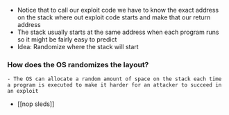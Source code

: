 - Notice that to call our exploit code we have to know the exact address on the stack where out exploit code starts and make that our return address
- The stack usually starts at the same address when each program runs so it might be fairly easy to predict
- Idea: Randomize where the stack will start
### How does the OS randomizes the layout?
	- The OS can allocate a random amount of space on the stack each time a program is executed to make it harder for an attacker to succeed in an exploit
- [[nop sleds]]
